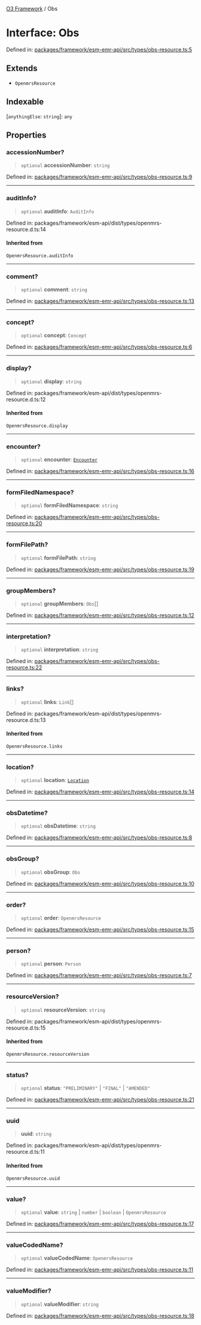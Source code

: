[O3 Framework](../API.md) / Obs

# Interface: Obs

Defined in: [packages/framework/esm-emr-api/src/types/obs-resource.ts:5](https://github.com/openmrs/openmrs-esm-core/blob/85cde3ce59cd3d29230c98040a3f53525e808725/packages/framework/esm-emr-api/src/types/obs-resource.ts#L5)

## Extends

- `OpenmrsResource`

## Indexable

\[`anythingElse`: `string`\]: `any`

## Properties

### accessionNumber?

> `optional` **accessionNumber**: `string`

Defined in: [packages/framework/esm-emr-api/src/types/obs-resource.ts:9](https://github.com/openmrs/openmrs-esm-core/blob/85cde3ce59cd3d29230c98040a3f53525e808725/packages/framework/esm-emr-api/src/types/obs-resource.ts#L9)

***

### auditInfo?

> `optional` **auditInfo**: `AuditInfo`

Defined in: packages/framework/esm-api/dist/types/openmrs-resource.d.ts:14

#### Inherited from

`OpenmrsResource.auditInfo`

***

### comment?

> `optional` **comment**: `string`

Defined in: [packages/framework/esm-emr-api/src/types/obs-resource.ts:13](https://github.com/openmrs/openmrs-esm-core/blob/85cde3ce59cd3d29230c98040a3f53525e808725/packages/framework/esm-emr-api/src/types/obs-resource.ts#L13)

***

### concept?

> `optional` **concept**: `Concept`

Defined in: [packages/framework/esm-emr-api/src/types/obs-resource.ts:6](https://github.com/openmrs/openmrs-esm-core/blob/85cde3ce59cd3d29230c98040a3f53525e808725/packages/framework/esm-emr-api/src/types/obs-resource.ts#L6)

***

### display?

> `optional` **display**: `string`

Defined in: packages/framework/esm-api/dist/types/openmrs-resource.d.ts:12

#### Inherited from

`OpenmrsResource.display`

***

### encounter?

> `optional` **encounter**: [`Encounter`](Encounter.md)

Defined in: [packages/framework/esm-emr-api/src/types/obs-resource.ts:16](https://github.com/openmrs/openmrs-esm-core/blob/85cde3ce59cd3d29230c98040a3f53525e808725/packages/framework/esm-emr-api/src/types/obs-resource.ts#L16)

***

### formFiledNamespace?

> `optional` **formFiledNamespace**: `string`

Defined in: [packages/framework/esm-emr-api/src/types/obs-resource.ts:20](https://github.com/openmrs/openmrs-esm-core/blob/85cde3ce59cd3d29230c98040a3f53525e808725/packages/framework/esm-emr-api/src/types/obs-resource.ts#L20)

***

### formFilePath?

> `optional` **formFilePath**: `string`

Defined in: [packages/framework/esm-emr-api/src/types/obs-resource.ts:19](https://github.com/openmrs/openmrs-esm-core/blob/85cde3ce59cd3d29230c98040a3f53525e808725/packages/framework/esm-emr-api/src/types/obs-resource.ts#L19)

***

### groupMembers?

> `optional` **groupMembers**: `Obs`[]

Defined in: [packages/framework/esm-emr-api/src/types/obs-resource.ts:12](https://github.com/openmrs/openmrs-esm-core/blob/85cde3ce59cd3d29230c98040a3f53525e808725/packages/framework/esm-emr-api/src/types/obs-resource.ts#L12)

***

### interpretation?

> `optional` **interpretation**: `string`

Defined in: [packages/framework/esm-emr-api/src/types/obs-resource.ts:22](https://github.com/openmrs/openmrs-esm-core/blob/85cde3ce59cd3d29230c98040a3f53525e808725/packages/framework/esm-emr-api/src/types/obs-resource.ts#L22)

***

### links?

> `optional` **links**: `Link`[]

Defined in: packages/framework/esm-api/dist/types/openmrs-resource.d.ts:13

#### Inherited from

`OpenmrsResource.links`

***

### location?

> `optional` **location**: [`Location`](Location.md)

Defined in: [packages/framework/esm-emr-api/src/types/obs-resource.ts:14](https://github.com/openmrs/openmrs-esm-core/blob/85cde3ce59cd3d29230c98040a3f53525e808725/packages/framework/esm-emr-api/src/types/obs-resource.ts#L14)

***

### obsDatetime?

> `optional` **obsDatetime**: `string`

Defined in: [packages/framework/esm-emr-api/src/types/obs-resource.ts:8](https://github.com/openmrs/openmrs-esm-core/blob/85cde3ce59cd3d29230c98040a3f53525e808725/packages/framework/esm-emr-api/src/types/obs-resource.ts#L8)

***

### obsGroup?

> `optional` **obsGroup**: `Obs`

Defined in: [packages/framework/esm-emr-api/src/types/obs-resource.ts:10](https://github.com/openmrs/openmrs-esm-core/blob/85cde3ce59cd3d29230c98040a3f53525e808725/packages/framework/esm-emr-api/src/types/obs-resource.ts#L10)

***

### order?

> `optional` **order**: `OpenmrsResource`

Defined in: [packages/framework/esm-emr-api/src/types/obs-resource.ts:15](https://github.com/openmrs/openmrs-esm-core/blob/85cde3ce59cd3d29230c98040a3f53525e808725/packages/framework/esm-emr-api/src/types/obs-resource.ts#L15)

***

### person?

> `optional` **person**: `Person`

Defined in: [packages/framework/esm-emr-api/src/types/obs-resource.ts:7](https://github.com/openmrs/openmrs-esm-core/blob/85cde3ce59cd3d29230c98040a3f53525e808725/packages/framework/esm-emr-api/src/types/obs-resource.ts#L7)

***

### resourceVersion?

> `optional` **resourceVersion**: `string`

Defined in: packages/framework/esm-api/dist/types/openmrs-resource.d.ts:15

#### Inherited from

`OpenmrsResource.resourceVersion`

***

### status?

> `optional` **status**: `"PRELIMINARY"` \| `"FINAL"` \| `"AMENDED"`

Defined in: [packages/framework/esm-emr-api/src/types/obs-resource.ts:21](https://github.com/openmrs/openmrs-esm-core/blob/85cde3ce59cd3d29230c98040a3f53525e808725/packages/framework/esm-emr-api/src/types/obs-resource.ts#L21)

***

### uuid

> **uuid**: `string`

Defined in: packages/framework/esm-api/dist/types/openmrs-resource.d.ts:11

#### Inherited from

`OpenmrsResource.uuid`

***

### value?

> `optional` **value**: `string` \| `number` \| `boolean` \| `OpenmrsResource`

Defined in: [packages/framework/esm-emr-api/src/types/obs-resource.ts:17](https://github.com/openmrs/openmrs-esm-core/blob/85cde3ce59cd3d29230c98040a3f53525e808725/packages/framework/esm-emr-api/src/types/obs-resource.ts#L17)

***

### valueCodedName?

> `optional` **valueCodedName**: `OpenmrsResource`

Defined in: [packages/framework/esm-emr-api/src/types/obs-resource.ts:11](https://github.com/openmrs/openmrs-esm-core/blob/85cde3ce59cd3d29230c98040a3f53525e808725/packages/framework/esm-emr-api/src/types/obs-resource.ts#L11)

***

### valueModifier?

> `optional` **valueModifier**: `string`

Defined in: [packages/framework/esm-emr-api/src/types/obs-resource.ts:18](https://github.com/openmrs/openmrs-esm-core/blob/85cde3ce59cd3d29230c98040a3f53525e808725/packages/framework/esm-emr-api/src/types/obs-resource.ts#L18)
